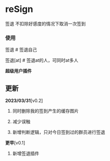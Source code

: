 <!--
 * @Author: MobiusT
 * @Date: 2023-02-25 19:14:10
 * @LastEditors: MobiusT
 * @LastEditTime: 2023-03-18 19:14:10
-->
# reSign

签退
不扣除好感度的情况下取消一次签到

### 使用

签退  # 签退自己

签退[at] # 签退at的人，可同时at多人

**超级用户插件**

## 更新

**2023/03/31**[v0.2]

1. 同时删除我的签到产生的缓存图片

2. 减少误触

3. 新增判断逻辑，只对今日签到过的群员进行签退

**更早**[v0.1]

1. 新增签退插件


